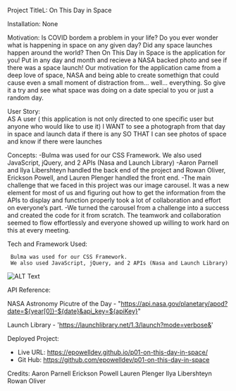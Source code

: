 
Project TitleL: 
    On This Day in Space

Installation: None 

Motivation: 
   Is COVID bordem a problem in your life? Do you ever wonder what is happening in space on any given day? Did any space launches happen around the world?  Then On This Day in Space is the application for you! Put in any day and month and recieve a NASA backed photo and see if there was a space launch! Our motivation for the application came from a deep love of space, NASA and being able to create somethign that could cause even a small moment of distraction from... well... everything. So give it a try and see what space was doing on a date special to you or just a random day. 

 User Story:  
 AS A user ( this application is not only directed to one specific user but anyone who would like to use it)
 I WANT to see a photograph from that day in space and launch data if there is any
 SO THAT I can see photos of space and know if there were launches


Concepts: 
-Bulma was used for our CSS Framework. We also used JavaScript, jQuery, and 2 APIs (Nasa and Launch Library)
-Aaron Parnell and Ilya Libershteyn handled the back end of the project and Rowan Oliver, Erickson Powell, and Lauren Plenger handled the front end.
-The main challenge that we faced in this project was our image carousel. It was a new element for most of us and figuring out how to get the information from the APIs to display and function properly took a lot of collaboration and effort on everyone’s part.
-We turned the carousel from a challenge into a success and created the code for it from scratch. The teamwork and collaboration seemed to flow effortlessly and everyone showed up willing to work hard on this at every meeting.




Tech and Framework Used:

     Bulma was used for our CSS Framework. 
     We also used JavaScript, jQuery, and 2 APIs (Nasa and Launch Library)

    

![ALT Text](assets/spacedemo.gif)



API Reference:

 NASA Astronomy Picutre of the Day - "https://api.nasa.gov/planetary/apod?date=${year[0]}-${date}&api_key=${apiKey}"

 Launch Library - 'https://launchlibrary.net/1.3/launch?mode=verbose&'


Deployed Project:
- Live URL: https://epowelldev.github.io/p01-on-this-day-in-space/
- Git Hub: https://github.com/epowelldev/p01-on-this-day-in-space


Credits: 
Aaron Parnell
Erickson Powell
Lauren Plenger
Ilya Libershteyn
Rowan Oliver 

